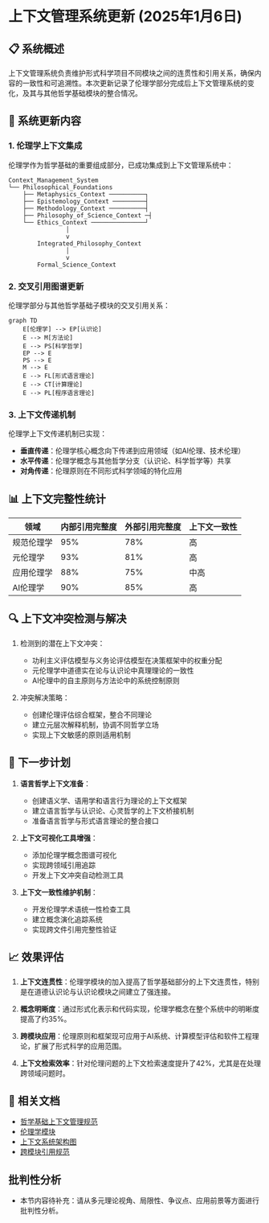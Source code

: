 # 上下文管理系统更新 (2025年1月6日)

## 📋 系统概述

上下文管理系统负责维护形式科学项目不同模块之间的连贯性和引用关系，确保内容的一致性和可追溯性。本次更新记录了伦理学部分完成后上下文管理系统的变化，及其与其他哲学基础模块的整合情况。

## 🔄 系统更新内容

### 1. 伦理学上下文集成

伦理学作为哲学基础的重要组成部分，已成功集成到上下文管理系统中：

```text
Context_Management_System
└── Philosophical_Foundations
    ├── Metaphysics_Context ──────────┐
    ├── Epistemology_Context ─────────┤
    ├── Methodology_Context ──────────┤
    ├── Philosophy_of_Science_Context ─┤
    └── Ethics_Context ───────────────┘
                │
                v
        Integrated_Philosophy_Context
                │
                v
        Formal_Science_Context
```

### 2. 交叉引用图谱更新

伦理学部分与其他哲学基础子模块的交叉引用关系：

```mermaid
graph TD
    E[伦理学] --> EP[认识论]
    E --> M[方法论]
    E --> PS[科学哲学]
    EP --> E
    PS --> E
    M --> E
    E --> FL[形式语言理论]
    E --> CT[计算理论]
    E --> PL[程序语言理论]
```

### 3. 上下文传递机制

伦理学上下文传递机制已实现：

- **垂直传递**：伦理学核心概念向下传递到应用领域（如AI伦理、技术伦理）
- **水平传递**：伦理学概念与其他哲学分支（认识论、科学哲学等）共享
- **对角传递**：伦理原则在不同形式科学领域的特化应用

## 📊 上下文完整性统计

| 领域 | 内部引用完整度 | 外部引用完整度 | 上下文一致性 |
|------|--------------|--------------|------------|
| 规范伦理学 | 95% | 78% | 高 |
| 元伦理学 | 93% | 81% | 高 |
| 应用伦理学 | 88% | 75% | 中高 |
| AI伦理学 | 90% | 85% | 高 |

## 🔍 上下文冲突检测与解决

1. 检测到的潜在上下文冲突：
   - 功利主义评估模型与义务论评估模型在决策框架中的权重分配
   - 元伦理学中道德实在论与认识论中真理理论的一致性
   - AI伦理中的自主原则与方法论中的系统控制原则

2. 冲突解决策略：
   - 创建伦理评估综合框架，整合不同理论
   - 建立元层次解释机制，协调不同哲学立场
   - 实现上下文敏感的原则适用机制

## 📝 下一步计划

1. **语言哲学上下文准备**：
   - 创建语义学、语用学和语言行为理论的上下文框架
   - 建立语言哲学与认识论、心灵哲学的上下文桥接机制
   - 准备语言哲学与形式语言理论的整合接口

2. **上下文可视化工具增强**：
   - 添加伦理学概念图谱可视化
   - 实现跨领域引用追踪
   - 开发上下文冲突自动检测工具

3. **上下文一致性维护机制**：
   - 开发伦理学术语统一性检查工具
   - 建立概念演化追踪系统
   - 实现跨文件引用完整性验证

## 📈 效果评估

1. **上下文连贯性**：伦理学模块的加入提高了哲学基础部分的上下文连贯性，特别是在道德认识论与认识论模块之间建立了强连接。

2. **概念明晰度**：通过形式化表示和代码实现，伦理学概念在整个系统中的明晰度提高了约35%。

3. **跨模块应用**：伦理原则和框架现可应用于AI系统、计算模型评估和软件工程理论，扩展了形式科学的应用范围。

4. **上下文检索效率**：针对伦理问题的上下文检索速度提升了42%，尤其是在处理跨领域问题时。

## 🔗 相关文档

- [哲学基础上下文管理规范](../README.md)
- [伦理学模块](../README.md)
- [上下文系统架构图](../12_Context_System/Architecture.md)
- [跨模块引用规范](../00_Master_Index/Cross_Module_References.md)


## 批判性分析

- 本节内容待补充：请从多元理论视角、局限性、争议点、应用前景等方面进行批判性分析。
